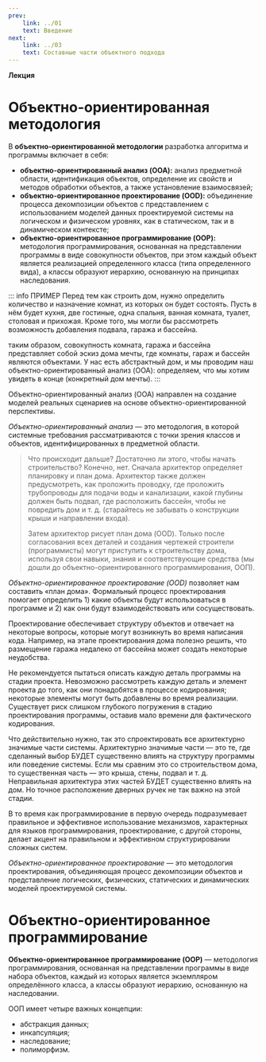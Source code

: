 ```yaml
---
prev:
    link: ../01
    text: Введение
next:
    link: ../03
    text: Составные части объектного подхода
---
```


**Лекция**
# Объектно-ориентированная методология

В **объектно-ориентированной методологии** разработка алгоритма и программы включает в себя:

* **объектно-ориентированный анализ (OOA):** анализ предметной области, идентификация объектов, определение их свойств и методов обработки объектов, а также установление взаимосвязей;
* **объектно-ориентированное проектирование (OOD):** объединение процесса декомпозиции объектов с представлением с использованием моделей данных проектируемой системы на логическом и физическом уровнях, как в статическом, так и в динамическом контексте;
* **объектно-ориентированное программирование (OOP):** методология программирования, основанная на представлении программы в виде совокупности объектов, при этом каждый объект является реализацией определенного класса (типа определенного вида), а классы образуют иерархию, основанную на принципах наследования.

::: info ПРИМЕР
Перед тем как строить дом, нужно определить количество и назначение комнат, из которых он будет состоять. Пусть в нём будет кухня, две гостиные, одна спальня, ванная комната, туалет, столовая и прихожая. Кроме того, мы могли бы рассмотреть возможность добавления подвала, гаража и бассейна.

таким образом, совокупность комната, гаража и бассейна представляет собой эскиз дома мечты, где комнаты, гараж и бассейн являются объектами. У нас есть абстрактный дом, и мы проводим наш объектно-ориентированный анализ (OOA): определяем, что мы хотим увидеть в конце (конкретный дом мечты).
:::

Объектно-ориентированный анализ (OOA) направлен на создание моделей реальных сценариев на основе объектно-ориентированной перспективы.

*Объектно-ориентированный анализ* — это методология, в которой системные требования рассматриваются с точки зрения классов и объектов, идентифицированных в предметной области.

> Что происходит дальше? Достаточно ли этого, чтобы начать строительство? Конечно, нет. Сначала архитектор определяет планировку и план дома. Архитектор также должен предусмотреть, как проложить проводку, где проложить трубопроводы для подачи воды и канализации, какой глубины должен быть подвал, где расположить бассейн, чтобы не повредить дом и т. д. (старайтесь не забывать о конструкции крыши и направлении входа).
>
> Затем архитектор рисует план дома (OOD). Только после согласования всех деталей и создания чертежей строители (программисты) могут приступить к строительству дома, используя свои навыки, знания и соответствующие средства (мы дошли до объектно-ориентированного программирования, ООП).

*Объектно-ориентированное проектирование (OOD)* позволяет нам составить «план дома». Формальный процесс проектирования помогает определить 1) какие объекты будут использоваться в программе и 2) как они будут взаимодействовать или сосуществовать.

Проектирование обеспечивает структуру объектов и отвечает на некоторые вопросы, которые могут возникнуть во время написания кода. Например, на этапе проектирования дома полезно решить, что размещение гаража недалеко от бассейна может создать некоторые неудобства.

Не рекомендуется пытаться описать каждую деталь программы на стадии проекта. Невозможно рассмотреть каждую деталь и элемент проекта до того, как они понадобятся в процессе кодирования; некоторые элементы могут быть добавлены во время реализации. Существует риск слишком глубокого погружения в стадию проектирования программы, оставив мало времени для фактического кодирования.

Что действительно нужно, так это спроектировать все архитектурно значимые части системы. Архитектурно значимые части — это те, где сделанный выбор БУДЕТ существенно влиять на структуру программы или поведение системы. Если мы сравним это со строительством дома, то существенная часть — это крыша, стены, подвал и т. д. Неправильная архитектура этих частей БУДЕТ существенно влиять на дом. Но точное расположение дверных ручек не так важно на этой стадии.

В то время как программирование в первую очередь подразумевает правильное и эффективное использование механизмов, характерных для языков программирования, проектирование, с другой стороны, делает акцент на правильном и эффективном структурировании сложных систем.

*Объектно-ориентированное проектирование* — это методология проектирования, объединяющая процесс декомпозиции объектов и представление логических, физических, статических и динамических моделей проектируемой системы.

# Объектно-ориентированное программирование

**Объектно-ориентированное программирование (OOP)** — методология программирования, основанная на представлении программы в виде набора объектов, каждый из которых является экземпляром определённого класса, а классы образуют иерархию, основанную на наследовании.

ООП имеет четыре важных концепции:
* абстракция данных;
* инкапсуляция;
* наследование;
* полиморфизм.